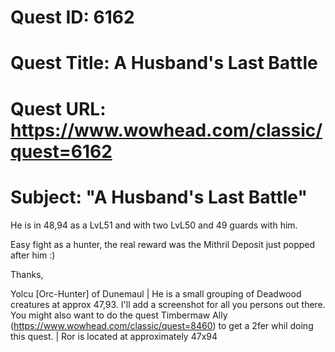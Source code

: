 # Quest ID: 6162
# Quest Title: A Husband's Last Battle
# Quest URL: https://www.wowhead.com/classic/quest=6162
# Subject: "A Husband's Last Battle"
He is in 48,94 as a LvL51 and with two LvL50 and 49 guards with him.

Easy fight as a hunter, the real reward was the Mithril Deposit just popped after him :)

Thanks,

Yolcu [Orc-Hunter]
of
Dunemaul | He is a small grouping of Deadwood creatures at approx 47,93. I'll add a screenshot for all you persons out there.
You might also want to do the quest Timbermaw Ally (https://www.wowhead.com/classic/quest=8460) to get a 2fer whil doing this quest. | Ror is located at approximately 47x94